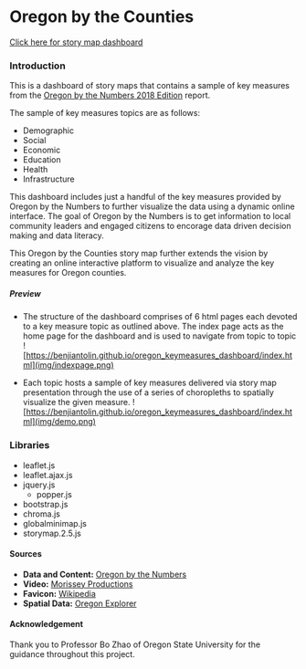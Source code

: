 # Oregon by the Counties


[Click here for story map dashboard](https://benjiantolin.github.io/oregon_keymeasures_dashboard/index.html)

### Introduction
This is a dashboard of story maps that contains a sample of key measures from the [Oregon by the Numbers 2018 Edition](https://www.tfff.org/select-books/book/oregon-numbers) report.

The sample of key measures topics are as follows:

- Demographic
- Social
- Economic
- Education
- Health
- Infrastructure

This dashboard includes just a handful of the key measures provided by Oregon by the Numbers to further visualize the data using a dynamic online interface. The goal of Oregon by the Numbers is to get information to local community leaders and engaged citizens to encorage data driven decision making and data literacy.

This Oregon by the Counties story map further extends the vision by creating an online interactive platform to visualize and analyze the key measures for Oregon counties.

##### Preview
- The structure of the dashboard comprises of 6 html pages each devoted to a key measure topic as outlined above. The index page acts as the home page for the dashboard and is used to navigate from topic to topic
![https://benjiantolin.github.io/oregon_keymeasures_dashboard/index.html](img/indexpage.png)

- Each topic hosts a sample of key measures delivered via story map presentation through the use of a series of choropleths to spatially visualize the given measure.
![https://benjiantolin.github.io/oregon_keymeasures_dashboard/index.html](img/demo.png)


### Libraries
- leaflet.js
- leaflet.ajax.js
- jquery.js
  - popper.js
- bootstrap.js
- chroma.js
- globalminimap.js
- storymap.2.5.js

#### Sources
- **Data and Content:** [Oregon by the Numbers](https://www.tfff.org/select-books/book/oregon-numbers)
- **Video:** [Morissey Productions](https://www.youtube.com/watch?v=V2vwFS8ae2I&t=2s)
- **Favicon:** [Wikipedia](https://www.wikipedia.org/)
- **Spatial Data:** [Oregon Explorer](https://oregonexplorer.info/)

#### Acknowledgement
Thank you to Professor Bo Zhao of Oregon State University for the guidance throughout this project.
